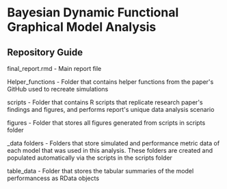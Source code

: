 # Bayesian Dynamic Functional Graphical Model Analysis

## Repository Guide

final_report.rmd - Main report file

Helper_functions - Folder that contains helper functions from the paper's GitHub used to recreate simulations

scripts - Folder that contains R scripts that replicate research paper's findings and figures, and performs report's unique data analysis scenario

figures - Folder that stores all figures generated from scripts in scripts folder

_data folders - Folders that store simulated and performance metric data of each model that was used in this analysis. These folders are created and populated automatically via the scripts in the scripts folder

table_data - Folder that stores the tabular summaries of the model performancess as RData objects
